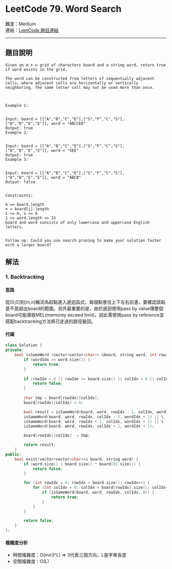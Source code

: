 # LeetCode 79. Word Search

難度：Medium  
連結：[LeetCode 題目連結](https://leetcode.com/problems/word-search/description/)

---

## 題目說明
    
    Given an m x n grid of characters board and a string word, return true if word exists in the grid.

    The word can be constructed from letters of sequentially adjacent cells, where adjacent cells are horizontally or vertically neighboring. The same letter cell may not be used more than once.

    

    Example 1:


    Input: board = [["A","B","C","E"],["S","F","C","S"],["A","D","E","E"]], word = "ABCCED"
    Output: true
    Example 2:


    Input: board = [["A","B","C","E"],["S","F","C","S"],["A","D","E","E"]], word = "SEE"
    Output: true
    Example 3:


    Input: board = [["A","B","C","E"],["S","F","C","S"],["A","D","E","E"]], word = "ABCB"
    Output: false
    

    Constraints:

    m == board.length
    n = board[i].length
    1 <= m, n <= 6
    1 <= word.length <= 15
    board and word consists of only lowercase and uppercase English letters.
    

    Follow up: Could you use search pruning to make your solution faster with a larger board?

## 解法
### 1. Backtracking
#### 思路

從[0,0]到[m,n]輪流為起點進入遞迴函式，每個點會往上下左右前進，要確認該點是不是超出board的範圍。另外最重要的是，由於遞迴使用pass by value傳整個board可能導致MEL(memorey exceed limit)，因此需使用pass by reference並搭配backtracking方法將已走過的路徑變回。

#### 代碼
```c++
class Solution {
private:
    bool isSameWord (vector<vector<char>> &board, string word, int rowIdx, int colIdx, int wordIdx) {
        if (wordIdx == word.size()) {
            return true;
        }
        
        if (rowIdx < 0 || rowIdx >= board.size() || colIdx < 0 || colIdx >= board[rowIdx].size() || board[rowIdx][colIdx] != word[wordIdx]) {
            return false;
        }
        
        char tmp = board[rowIdx][colIdx];
        board[rowIdx][colIdx] = 0;

        bool result = isSameWord(board, word, rowIdx - 1, colIdx, wordIdx + 1) || \
        isSameWord(board, word, rowIdx, colIdx - 1, wordIdx + 1) || \
        isSameWord(board, word, rowIdx + 1, colIdx, wordIdx + 1) || \
        isSameWord(board, word, rowIdx, colIdx + 1, wordIdx + 1);

        board[rowIdx][colIdx]  = tmp;

        return result;
    }
public:
    bool exist(vector<vector<char>>& board, string word) {
        if (word.size() > board.size() * board[0].size()) {
            return false;
        }

        for (int rowIdx = 0; rowIdx < board.size(); rowIdx++) {
            for (int colIdx = 0; colIdx < board[rowIdx].size(); colIdx++) {
                if (isSameWord(board, word, rowIdx, colIdx, 0)) {
                    return true;
                }
            }
        }

        return false;
    }
};
```

#### 複雜度分析

- 時間複雜度：O(m*n*3^L) => 3代表三個方向，L是字串長度
- 空間複雜度：O(L)